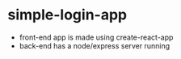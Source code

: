 # simple-login-app
 * front-end app is made using create-react-app
 * back-end has a node/express server running
